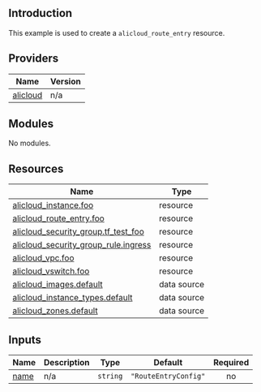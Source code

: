 ## Introduction

This example is used to create a `alicloud_route_entry` resource.

<!-- BEGIN_TF_DOCS -->
## Providers

| Name | Version |
|------|---------|
| <a name="provider_alicloud"></a> [alicloud](#provider\_alicloud) | n/a |

## Modules

No modules.

## Resources

| Name | Type |
|------|------|
| [alicloud_instance.foo](https://registry.terraform.io/providers/aliyun/alicloud/latest/docs/resources/instance) | resource |
| [alicloud_route_entry.foo](https://registry.terraform.io/providers/aliyun/alicloud/latest/docs/resources/route_entry) | resource |
| [alicloud_security_group.tf_test_foo](https://registry.terraform.io/providers/aliyun/alicloud/latest/docs/resources/security_group) | resource |
| [alicloud_security_group_rule.ingress](https://registry.terraform.io/providers/aliyun/alicloud/latest/docs/resources/security_group_rule) | resource |
| [alicloud_vpc.foo](https://registry.terraform.io/providers/aliyun/alicloud/latest/docs/resources/vpc) | resource |
| [alicloud_vswitch.foo](https://registry.terraform.io/providers/aliyun/alicloud/latest/docs/resources/vswitch) | resource |
| [alicloud_images.default](https://registry.terraform.io/providers/aliyun/alicloud/latest/docs/data-sources/images) | data source |
| [alicloud_instance_types.default](https://registry.terraform.io/providers/aliyun/alicloud/latest/docs/data-sources/instance_types) | data source |
| [alicloud_zones.default](https://registry.terraform.io/providers/aliyun/alicloud/latest/docs/data-sources/zones) | data source |

## Inputs

| Name | Description | Type | Default | Required |
|------|-------------|------|---------|:--------:|
| <a name="input_name"></a> [name](#input\_name) | n/a | `string` | `"RouteEntryConfig"` | no |
<!-- END_TF_DOCS -->    
